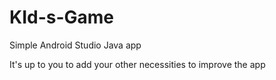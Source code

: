 # KId-s-Game
Simple Android Studio Java app

It's up to you to add your other necessities to improve the app
